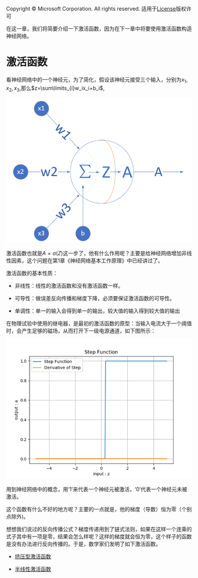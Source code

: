 Copyright © Microsoft Corporation. All rights reserved.
  适用于[License](https://github.com/Microsoft/ai-edu/blob/master/LICENSE.md)版权许可
  
在这一章，我们将简要介绍一下激活函数，因为在下一章中将要使用激活函数构造神经网络。

# 激活函数

看神经网络中的一个神经元，为了简化，假设该神经元接受三个输入，分别为$x_1, x_2, x_3$,那么$z=\sum\limits_{i}w_ix_i+b_i$,

<img src=".\Images\1\NeuranCell.png">

激活函数也就是$A=a(Z)$这一步了，他有什么作用呢？主要是给神经网络增加非线性因素，这个问题在第1章《神经网络基本工作原理》中已经讲过了。

激活函数的基本性质：

+ 非线性：线性的激活函数和没有激活函数一样。

+ 可导性：做误差反向传播和梯度下降，必须要保证激活函数的可导性。

+ 单调性：单一的输入会得到单一的输出，较大值的输入得到较大值的输出

在物理试验中使用的继电器，是最初的激活函数的原型：当输入电流大于一个阈值时，会产生足够的磁场，从而打开下一级电源通道，如下图所示：

<img src=".\Images\6\step.png">

用到神经网络中的概念，用‘1’来代表一个神经元被激活，‘0’代表一个神经元未被激活。

这个函数有什么不好的地方呢？主要的一点就是，他的梯度（导数）恒为零（个别点除外)。

想想我们说过的反向传播公式？梯度传递用到了链式法则，如果在这样一个连乘的式子其中有一项是零，结果会怎么样呢？这样的梯度就会恒为零，这个样子的函数是没有办法进行反向传播的。于是，数学家们发明了如下激活函数。

- [挤压型激活函数](06.1-挤压型激活函数.md)
  
- [半线性激活函数](06.2-半线性激活函数.md)
  


